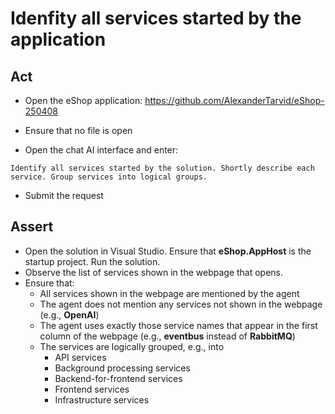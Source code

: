 # Idenfity all services started by the application

## Act

- Open the eShop application:
<https://github.com/AlexanderTarvid/eShop-250408>

- Ensure that no file is open
- Open the chat AI interface and enter:

```text
Identify all services started by the solution. Shortly describe each service. Group services into logical groups.
```

- Submit the request

## Assert

- Open the solution in Visual Studio. Ensure that **eShop.AppHost** is the startup project. Run the solution.
- Observe the list of services shown in the webpage that opens.
- Ensure that:
  - All services shown in the webpage are mentioned by the agent
  - The agent does not mention any services not shown in the webpage (e.g., **OpenAI**)
  - The agent uses exactly those service names that appear in the first column of the webpage (e.g., **eventbus** instead of **RabbitMQ**)
  - The services are logically grouped, e.g., into
    - API services
    - Background processing services
    - Backend-for-frontend services
    - Frontend services
    - Infrastructure services
